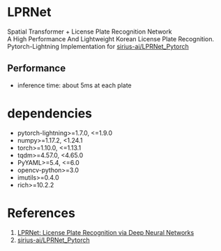 # LPRNet
Spatial Transformer + License Plate Recognition Network \
A High Performance And Lightweight Korean License Plate Recognition.\
Pytorch-Lightning Implementation for [sirius-ai/LPRNet_Pytorch](https://github.com/sirius-ai/LPRNet_Pytorch)

## Performance
* inference time: about 5ms at each plate

# dependencies
* pytorch-lightning>=1.7.0, <=1.9.0
* numpy>=1.17.2, <1.24.1
* torch>=1.10.0, <=1.13.1
* tqdm>=4.57.0, <4.65.0
* PyYAML>=5.4, <=6.0
* opencv-python>=3.0
* imutils>=0.4.0
* rich>=10.2.2

# References
1. [LPRNet: License Plate Recognition via Deep Neural Networks](https://arxiv.org/abs/1806.10447v1)
2. [sirius-ai/LPRNet_Pytorch](https://github.com/sirius-ai/LPRNet_Pytorch)
